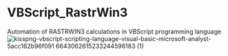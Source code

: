 # VBScript_RastrWin3
Automation of RASTRWIN3 calculations in VBScript programming language
![kisspng-vbscript-scripting-language-visual-basic-microsoft-analyst-5acc162b96f091 6643062615233244596183 (1)](https://user-images.githubusercontent.com/30618078/185732317-9091a9c2-dcf1-4eb2-a711-fa5920e43065.png)
